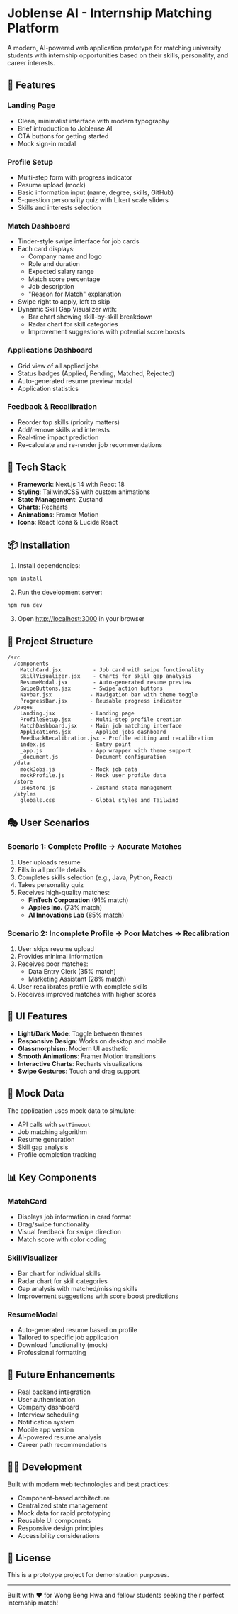 # Joblense AI - Internship Matching Platform

A modern, AI-powered web application prototype for matching university students with internship opportunities based on their skills, personality, and career interests.

## 🎯 Features

### Landing Page
- Clean, minimalist interface with modern typography
- Brief introduction to Joblense AI
- CTA buttons for getting started
- Mock sign-in modal

### Profile Setup
- Multi-step form with progress indicator
- Resume upload (mock)
- Basic information input (name, degree, skills, GitHub)
- 5-question personality quiz with Likert scale sliders
- Skills and interests selection

### Match Dashboard
- Tinder-style swipe interface for job cards
- Each card displays:
  - Company name and logo
  - Role and duration
  - Expected salary range
  - Match score percentage
  - Job description
  - "Reason for Match" explanation
- Swipe right to apply, left to skip
- Dynamic Skill Gap Visualizer with:
  - Bar chart showing skill-by-skill breakdown
  - Radar chart for skill categories
  - Improvement suggestions with potential score boosts

### Applications Dashboard
- Grid view of all applied jobs
- Status badges (Applied, Pending, Matched, Rejected)
- Auto-generated resume preview modal
- Application statistics

### Feedback & Recalibration
- Reorder top skills (priority matters)
- Add/remove skills and interests
- Real-time impact prediction
- Re-calculate and re-render job recommendations

## 🎨 Tech Stack

- **Framework**: Next.js 14 with React 18
- **Styling**: TailwindCSS with custom animations
- **State Management**: Zustand
- **Charts**: Recharts
- **Animations**: Framer Motion
- **Icons**: React Icons & Lucide React

## 📦 Installation

1. Install dependencies:
```bash
npm install
```

2. Run the development server:
```bash
npm run dev
```

3. Open [http://localhost:3000](http://localhost:3000) in your browser

## 🧩 Project Structure

```
/src
  /components
    MatchCard.jsx          - Job card with swipe functionality
    SkillVisualizer.jsx    - Charts for skill gap analysis
    ResumeModal.jsx        - Auto-generated resume preview
    SwipeButtons.jsx       - Swipe action buttons
    Navbar.jsx            - Navigation bar with theme toggle
    ProgressBar.jsx       - Reusable progress indicator
  /pages
    Landing.jsx           - Landing page
    ProfileSetup.jsx      - Multi-step profile creation
    MatchDashboard.jsx    - Main job matching interface
    Applications.jsx      - Applied jobs dashboard
    FeedbackRecalibration.jsx - Profile editing and recalibration
    index.js              - Entry point
    _app.js               - App wrapper with theme support
    _document.js          - Document configuration
  /data
    mockJobs.js           - Mock job data
    mockProfile.js        - Mock user profile data
  /store
    useStore.js           - Zustand state management
  /styles
    globals.css           - Global styles and Tailwind
```

## 🎭 User Scenarios

### Scenario 1: Complete Profile → Accurate Matches
1. User uploads resume
2. Fills in all profile details
3. Completes skills selection (e.g., Java, Python, React)
4. Takes personality quiz
5. Receives high-quality matches:
   - **FinTech Corporation** (91% match)
   - **Apples Inc.** (73% match)
   - **AI Innovations Lab** (85% match)

### Scenario 2: Incomplete Profile → Poor Matches → Recalibration
1. User skips resume upload
2. Provides minimal information
3. Receives poor matches:
   - Data Entry Clerk (35% match)
   - Marketing Assistant (28% match)
4. User recalibrates profile with complete skills
5. Receives improved matches with higher scores

## 🎨 UI Features

- **Light/Dark Mode**: Toggle between themes
- **Responsive Design**: Works on desktop and mobile
- **Glassmorphism**: Modern UI aesthetic
- **Smooth Animations**: Framer Motion transitions
- **Interactive Charts**: Recharts visualizations
- **Swipe Gestures**: Touch and drag support

## 🔧 Mock Data

The application uses mock data to simulate:
- API calls with `setTimeout`
- Job matching algorithm
- Resume generation
- Skill gap analysis
- Profile completion tracking

## 📊 Key Components

### MatchCard
- Displays job information in card format
- Drag/swipe functionality
- Visual feedback for swipe direction
- Match score with color coding

### SkillVisualizer
- Bar chart for individual skills
- Radar chart for skill categories
- Gap analysis with matched/missing skills
- Improvement suggestions with score boost predictions

### ResumeModal
- Auto-generated resume based on profile
- Tailored to specific job application
- Download functionality (mock)
- Professional formatting

## 🚀 Future Enhancements

- Real backend integration
- User authentication
- Company dashboard
- Interview scheduling
- Notification system
- Mobile app version
- AI-powered resume analysis
- Career path recommendations

## 👨‍💻 Development

Built with modern web technologies and best practices:
- Component-based architecture
- Centralized state management
- Mock data for rapid prototyping
- Reusable UI components
- Responsive design principles
- Accessibility considerations

## 📝 License

This is a prototype project for demonstration purposes.

---

Built with ❤️ for Wong Beng Hwa and fellow students seeking their perfect internship match!

